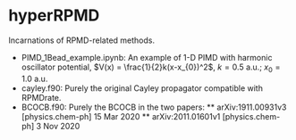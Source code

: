 # hyperRPMD
Incarnations of RPMD-related methods.

* PIMD_1Bead_example.ipynb: An example of 1-D PIMD with harmonic oscillator potential, $V(x) = \frac{1}{2}k(x-x_{0})^2$, $k = 0.5$ a.u.; $x_{0} = 1.0$ a.u.
* cayley.f90: Purely the original Cayley propagator compatible with RPMDrate.
* BCOCB.f90: Purely the BCOCB in the two papers: 
** arXiv:1911.00931v3 [physics.chem-ph] 15 Mar 2020
** arXiv:2011.01601v1 [physics.chem-ph] 3 Nov 2020
